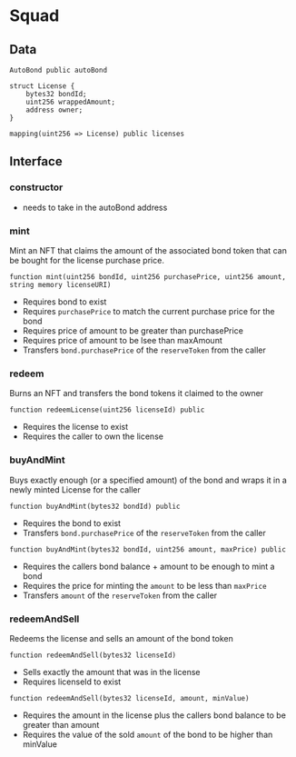 # Squad

## Data

`AutoBond public autoBond`

```
struct License {
    bytes32 bondId;
    uint256 wrappedAmount;
    address owner;
}
```

`mapping(uint256 => License) public licenses`

## Interface

### constructor

* needs to take in the autoBond address

### mint

Mint an NFT that claims the amount of the associated bond token that
can be bought for the license purchase price.

`function mint(uint256 bondId, uint256 purchasePrice, uint256 amount, string memory licenseURI)`

* Requires bond to exist
* Requires `purchasePrice` to match the current purchase price for the bond
* Requires price of amount to be greater than purchasePrice
* Requires price of amount to be lsee than maxAmount
* Transfers `bond.purchasePrice` of the `reserveToken` from the caller

### redeem

Burns an NFT and transfers the bond tokens it claimed to the owner

`function redeemLicense(uint256 licenseId) public`

* Requires the license to exist
* Requires the caller to own the license

### buyAndMint

Buys exactly enough (or a specified amount) of the bond and wraps it
in a newly minted License for the caller

`function buyAndMint(bytes32 bondId) public`

* Requires the bond to exist
* Transfers `bond.purchasePrice` of the `reserveToken` from the caller

`function buyAndMint(bytes32 bondId, uint256 amount, maxPrice) public`

* Requires the callers bond balance + amount to be enough to mint a bond
* Requires the price for minting the `amount` to be less than `maxPrice`
* Transfers `amount` of the `reserveToken` from the caller

### redeemAndSell

Redeems the license and sells an amount of the bond token

`function redeemAndSell(bytes32 licenseId)`

* Sells exactly the amount that was in the license
* Requires licenseId to exist

`function redeemAndSell(bytes32 licenseId, amount, minValue)`

* Requires the amount in the license plus the callers bond balance to
  be greater than amount
* Requires the value of the sold `amount` of the bond to be higher
  than minValue
